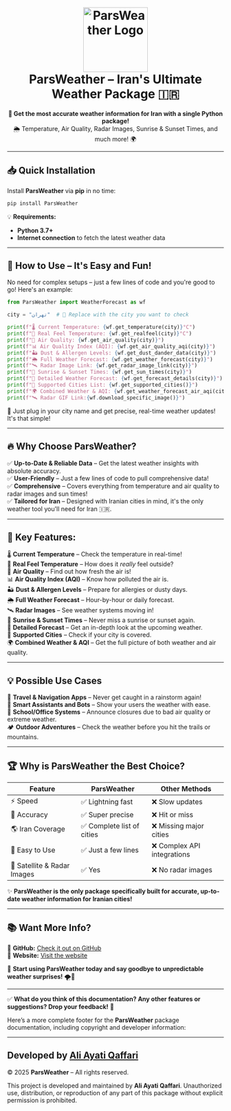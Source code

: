 
<h1 align="center">
  <img src="https://s6.uupload.ir/files/11zon_cropped_(1)_nev9.png" alt="ParsWeather Logo" width="150">
  <br>ParsWeather – Iran's Ultimate Weather Package 🇮🇷
</h1>

<p align="center">
  <b>📡 Get the most accurate weather information for Iran with a single Python package!</b><br>
  🌦️ Temperature, Air Quality, Radar Images, Sunrise & Sunset Times, and much more! 🌍
</p>

---

## 📥 Quick Installation  

Install **ParsWeather** via **pip** in no time:  

```bash
pip install ParsWeather
```

💡 **Requirements:**  
- **Python 3.7+**  
- **Internet connection** to fetch the latest weather data  

---

## 🚀 How to Use – It's Easy and Fun!  

No need for complex setups – just a few lines of code and you're good to go! Here's an example:  

```python
from ParsWeather import WeatherForecast as wf  

city = "تهران"  # 📍 Replace with the city you want to check

print(f"🌡️ Current Temperature: {wf.get_temperature(city)}°C")  
print(f"🤔 Real Feel Temperature: {wf.get_realfeel(city)}°C")  
print(f"🍃 Air Quality: {wf.get_air_quality(city)}")  
print(f"📊 Air Quality Index (AQI): {wf.get_air_quality_aqi(city)}")  
print(f"🏜️ Dust & Allergen Levels: {wf.get_dust_dander_data(city)}")  
print(f"🌦️ Full Weather Forecast: {wf.get_weather_forecast(city)}")  
print(f"🛰️ Radar Image Link: {wf.get_radar_image_link(city)}")  
print(f"🌅 Sunrise & Sunset Times: {wf.get_sun_times(city)}")  
print(f"🔎 Detailed Weather Forecast: {wf.get_forecast_details(city)}")  
print(f"📍 Supported Cities List: {wf.get_supported_cities()}")  
print(f"🌍 Combined Weather & AQI: {wf.get_weather_forecast_air_aqi(city)}")  
print(f"🛰️ Radar GIF Link:{wf.download_specific_image()}")
```

🎯 Just plug in your city name and get precise, real-time weather updates! It's that simple!

---

## 🔥 Why Choose **ParsWeather**?

✅ **Up-to-Date & Reliable Data** – Get the latest weather insights with absolute accuracy.  
✅ **User-Friendly** – Just a few lines of code to pull comprehensive data!  
✅ **Comprehensive** – Covers everything from temperature and air quality to radar images and sun times!  
✅ **Tailored for Iran** – Designed with Iranian cities in mind, it's the only weather tool you'll need for Iran 🇮🇷.

---

## 📍 Key Features:

🌡️ **Current Temperature** – Check the temperature in real-time!  
🤔 **Real Feel Temperature** – How does it *really* feel outside?  
🍃 **Air Quality** – Find out how fresh the air is!  
📊 **Air Quality Index (AQI)** – Know how polluted the air is.  
🏜️ **Dust & Allergen Levels** – Prepare for allergies or dusty days.  
🌦️ **Full Weather Forecast** – Hour-by-hour or daily forecast.  
🛰️ **Radar Images** – See weather systems moving in!  
🌅 **Sunrise & Sunset Times** – Never miss a sunrise or sunset again.  
🔎 **Detailed Forecast** – Get an in-depth look at the upcoming weather.  
📍 **Supported Cities** – Check if your city is covered.  
🌍 **Combined Weather & AQI** – Get the full picture of both weather and air quality.

---

## 💡 Possible Use Cases

🚗 **Travel & Navigation Apps** – Never get caught in a rainstorm again!  
📱 **Smart Assistants and Bots** – Show your users the weather with ease.  
🏫 **School/Office Systems** – Announce closures due to bad air quality or extreme weather.  
🏕️ **Outdoor Adventures** – Check the weather before you hit the trails or mountains.

---

## 🏆 Why is **ParsWeather** the Best Choice?

| Feature | ParsWeather | Other Methods |
|---------|-------------|---------------|
| ⚡ Speed | ✅ Lightning fast | ❌ Slow updates |
| 🎯 Accuracy | ✅ Super precise | ❌ Hit or miss |
| 🌎 Iran Coverage | ✅ Complete list of cities | ❌ Missing major cities |
| 🚀 Easy to Use | ✅ Just a few lines | ❌ Complex API integrations |
| 📡 Satellite & Radar Images | ✅ Yes | ❌ No radar images |

✨ **ParsWeather is the only package specifically built for accurate, up-to-date weather information for Iranian cities!**

---

## 📚 Want More Info?

🔗 **GitHub:** [Check it out on GitHub](https://github.com/MrAAQPy/ParsWeather/)  
🔗 **Website:** [Visit the website](https://mraaqpy.github.io/)

📌 **Start using ParsWeather today and say goodbye to unpredictable weather surprises!** 🌪️🌈

---

✅ **What do you think of this documentation? Any other features or suggestions? Drop your feedback!** 🤔


Here’s a more complete footer for the **ParsWeather** package documentation, including copyright and developer information:

---

## **Developed by** [Ali Ayati Qaffari](https://mraaqpy.github.io/)

© 2025 **ParsWeather** – All rights reserved.  

This project is developed and maintained by **Ali Ayati Qaffari**. Unauthorized use, distribution, or reproduction of any part of this package without explicit permission is prohibited.

